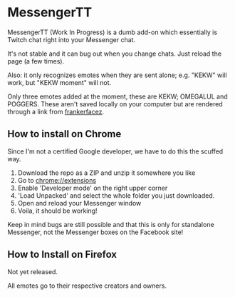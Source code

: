 # MessengerTT
MessengerTT (Work In Progress) is a dumb add-on which essentially is Twitch chat right into your Messenger chat. 

It's not stable and it can bug out when you change chats. Just reload the page (a few times).

Also: it only recognizes emotes when they are sent alone; e.g. "KEKW" will work, but "KEKW moment" will not.

Only three emotes added at the moment, these are KEKW; OMEGALUL and POGGERS. These aren't saved locally on your computer but are rendered through a link from [frankerfacez](https://cdn.frankerfacez.com).

## How to install on Chrome
Since I'm not a certified Google developer, we have to do this the scuffed way.
1. Download the repo as a ZIP and unzip it somewhere you like
2. Go to [chrome://extensions](chrome://extensions)
3. Enable 'Developer mode' on the right upper corner
4. 'Load Unpacked' and select the whole folder you just downloaded.
5. Open and reload your Messenger window
6. Voila, it should be working!

Keep in mind bugs are still possible and that this is only for standalone Messenger, not the Messenger boxes on the Facebook site!

## How to Install on Firefox
Not yet released. 




All emotes go to their respective creators and owners. 
